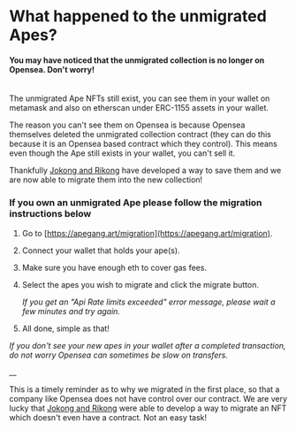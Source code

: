 # What happened to the unmigrated Apes?

#### You may have noticed that the unmigrated collection is no longer on Opensea. Don't worry!

\
The unmigrated Ape NFTs still exist, you can see them in your wallet on metamask and also on etherscan under ERC-1155 assets in your wallet.

The reason you can't see them on Opensea is because Opensea themselves deleted the unmigrated collection contract (they can do this because it is an Opensea based contract which they control). This means even though the Ape still exists in your wallet, you can't sell it.&#x20;

Thankfully [Jokong and Rikong](../about-us/founders.md) have developed a way to save them and we are now able to migrate them into the new collection!

### If you own an unmigrated Ape please follow the migration instructions below

1. &#x20;Go to [https://apegang.art/migration](https://apegang.art/migration).
2. Connect your wallet that holds your ape(s).
3. Make sure you have enough eth to cover gas fees.
4.  Select the apes you wish to migrate and click the migrate button.

    _If you get an "Api Rate limits exceeded" error message, please wait a few minutes and try again._
5. All done, simple as that!

_If you don't see your new apes in your wallet after a completed transaction, do not worry Opensea can sometimes be slow on transfers._

__

This is a timely reminder as to why we migrated in the first place, so that a company like Opensea does not have control over our contract. We are very lucky that [Jokong and Rikong](../about-us/founders.md) were able to develop a way to migrate an NFT which doesn't even have a contract. Not an easy task!
